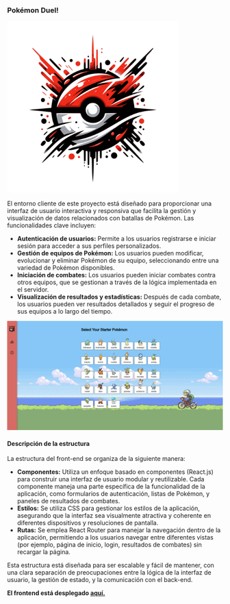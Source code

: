 ### Pokémon Duel!
<img src="public/images/logo.webp" alt="Logo de la app" width="400px">

El entorno cliente de este proyecto está diseñado para proporcionar una interfaz de usuario interactiva y responsiva que facilita la gestión y visualización de datos relacionados con batallas de Pokémon. Las funcionalidades clave incluyen:

- **Autenticación de usuarios:** Permite a los usuarios registrarse e iniciar sesión para acceder a sus perfiles personalizados.
- **Gestión de equipos de Pokémon:** Los usuarios pueden modificar, evolucionar y eliminar Pokémon de su equipo, seleccionando entre una variedad de Pokémon disponibles.
- **Iniciación de combates:** Los usuarios pueden iniciar combates contra otros equipos, que se gestionan a través de la lógica implementada en el servidor.
- **Visualización de resultados y estadísticas:** Después de cada combate, los usuarios pueden ver resultados detallados y seguir el progreso de sus equipos a lo largo del tiempo.

![Imagen de los iniciales](public/images/documentation/image1.png)

#### Descripción de la estructura
La estructura del front-end se organiza de la siguiente manera:

- **Componentes:** Utiliza un enfoque basado en componentes (React.js) para construir una interfaz de usuario modular y reutilizable. Cada componente maneja una parte específica de la funcionalidad de la aplicación, como formularios de autenticación, listas de Pokémon, y paneles de resultados de combates.
- **Estilos:** Se utiliza CSS para gestionar los estilos de la aplicación, asegurando que la interfaz sea visualmente atractiva y coherente en diferentes dispositivos y resoluciones de pantalla.
- **Rutas:** Se emplea React Router para manejar la navegación dentro de la aplicación, permitiendo a los usuarios navegar entre diferentes vistas (por ejemplo, página de inicio, login, resultados de combates) sin recargar la página.

Esta estructura está diseñada para ser escalable y fácil de mantener, con una clara separación de preocupaciones entre la lógica de la interfaz de usuario, la gestión de estado, y la comunicación con el back-end.

<b>El frontend está desplegado [aquí.](https://pkmnduel.vercel.app/)</b>
